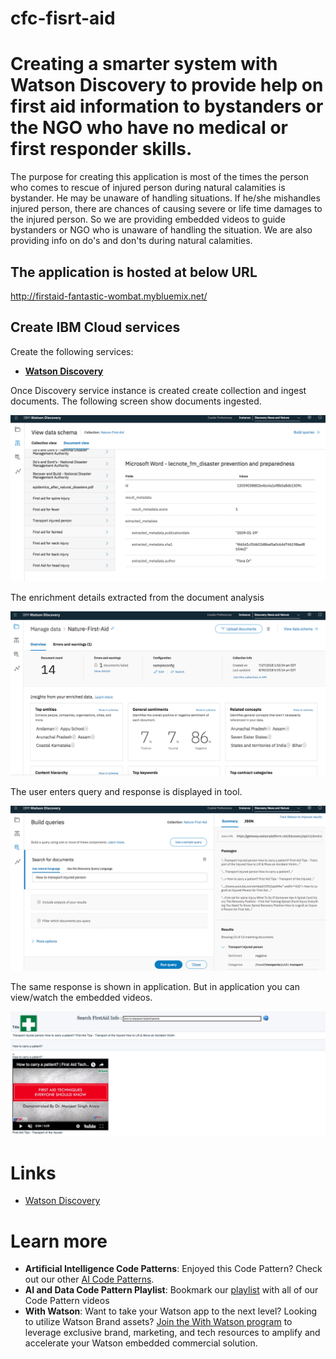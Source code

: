 # cfc-fisrt-aid

# Creating a smarter system with Watson Discovery to provide help on first aid information to bystanders or the NGO who have no medical or first responder skills.

The purpose for creating this application is most of the times the person who comes to rescue of injured person during natural calamities is bystander. He may be unaware of handling situations. If he/she mishandles injured person, there are chances of causing severe or life time damages to the injured person. So we are providing embedded videos to guide bystanders or NGO who is unaware of handling the situation. We are also providing info on do's and don'ts during natural calamities.

## The application is hosted at below URL

http://firstaid-fantastic-wombat.mybluemix.net/

## Create IBM Cloud services

Create the following services:

* [**Watson Discovery**](https://console.bluemix.net/catalog/services/discovery)

Once Discovery service instance is created create collection and ingest documents. The following screen show documents ingested.

![](doc/images/tool-document-view.png)

The enrichment details extracted from the document analysis

![](doc/images/tool-documents-enrichments.png)

The user enters query and response is displayed in tool.

![](doc/images/tool-first-aid-how-to-carry-patient.png)

The same response is shown in application. But in application you can view/watch the embedded videos.

![](doc/images/app-first-aid-how-to-carry-patient.png)


# Links
* [Watson Discovery](https://www.ibm.com/watson/services/discovery/)

# Learn more

* **Artificial Intelligence Code Patterns**: Enjoyed this Code Pattern? Check out our other [AI Code Patterns](https://developer.ibm.com/code/technologies/artificial-intelligence/).
* **AI and Data Code Pattern Playlist**: Bookmark our [playlist](https://www.youtube.com/playlist?list=PLzUbsvIyrNfknNewObx5N7uGZ5FKH0Fde) with all of our Code Pattern videos
* **With Watson**: Want to take your Watson app to the next level? Looking to utilize Watson Brand assets? [Join the With Watson program](https://www.ibm.com/watson/with-watson/) to leverage exclusive brand, marketing, and tech resources to amplify and accelerate your Watson embedded commercial solution.
